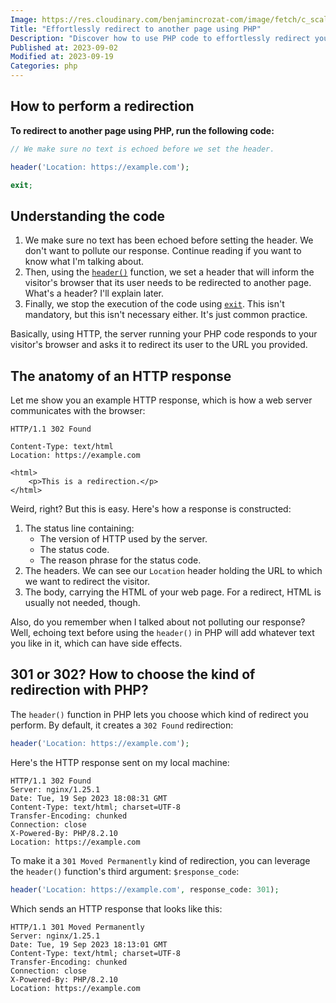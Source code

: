 ```yaml
---
Image: https://res.cloudinary.com/benjamincrozat-com/image/fetch/c_scale,f_webp,q_auto,w_1200/https://life-long-bunny.fra1.digitaloceanspaces.com/media-library/production/60/browser_stioxv.jpg
Title: "Effortlessly redirect to another page using PHP"
Description: "Discover how to use PHP code to effortlessly redirect your website's visitors to a different page. Explore the magic of HTTP."
Published at: 2023-09-02
Modified at: 2023-09-19
Categories: php
---
```


## How to perform a redirection

**To redirect to another page using PHP, run the following code:**

```php
// We make sure no text is echoed before we set the header.

header('Location: https://example.com');

exit;
```

## Understanding the code

1. We make sure no text has been echoed before setting the header. We don't want to pollute our response. Continue reading if you want to know what I'm talking about.
2. Then, using the [`header()`](https://www.php.net/header) function, we set a header that will inform the visitor's browser that its user needs to be redirected to another page. What's a header? I'll explain later.
3. Finally, we stop the execution of the code using [`exit`](https://www.php.net/exit). This isn't mandatory, but this isn't necessary either. It's just common practice.

Basically, using HTTP, the server running your PHP code responds to your visitor's browser and asks it to redirect its user to the URL you provided.

## The anatomy of an HTTP response

Let me show you an example HTTP response, which is how a web server communicates with the browser:

```http
HTTP/1.1 302 Found

Content-Type: text/html
Location: https://example.com

<html>
    <p>This is a redirection.</p>
</html>
```

Weird, right? But this is easy. Here's how a response is constructed:

1. The status line containing:
	- The version of HTTP used by the server.
	- The status code.
	- The reason phrase for the status code.
2. The headers. We can see our `Location` header holding the URL to which we want to redirect the visitor.
3. The body, carrying the HTML of your web page. For a redirect, HTML is usually not needed, though.

Also, do you remember when I talked about not polluting our response? Well, echoing text before using the `header()` in PHP will add whatever text you like in it, which can have side effects.

## 301 or 302? How to choose the kind of redirection with PHP?

The `header()` function in PHP lets you choose which kind of redirect you perform. By default, it creates a `302 Found` redirection:

```php
header('Location: https://example.com');
```

Here's the HTTP response sent on my local machine:

```http
HTTP/1.1 302 Found
Server: nginx/1.25.1
Date: Tue, 19 Sep 2023 18:08:31 GMT
Content-Type: text/html; charset=UTF-8
Transfer-Encoding: chunked
Connection: close
X-Powered-By: PHP/8.2.10
Location: https://example.com
```

To make it a `301 Moved Permanently` kind of redirection, you can leverage the `header()` function's third argument: `$response_code`:

```php
header('Location: https://example.com', response_code: 301);
```

Which sends an HTTP response that looks like this:

```http
HTTP/1.1 301 Moved Permanently
Server: nginx/1.25.1
Date: Tue, 19 Sep 2023 18:13:01 GMT
Content-Type: text/html; charset=UTF-8
Transfer-Encoding: chunked
Connection: close
X-Powered-By: PHP/8.2.10
Location: https://example.com
```
